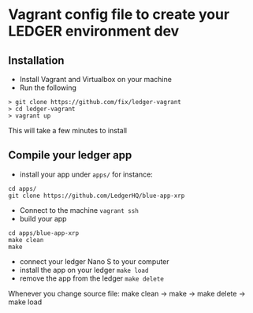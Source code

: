 # Vagrant config file to create your LEDGER environment dev

## Installation
- Install Vagrant and Virtualbox on your machine
- Run the following
```
> git clone https://github.com/fix/ledger-vagrant
> cd ledger-vagrant
> vagrant up
```
This will take a few minutes to install

## Compile your ledger app
- install your app under `apps/` for instance:
```
cd apps/
git clone https://github.com/LedgerHQ/blue-app-xrp
```
- Connect to the machine `vagrant ssh`
- build your app
```
cd apps/blue-app-xrp
make clean
make
```
- connect your ledger Nano S to your computer
- install the app on your ledger
```make load```
- remove the app from the ledger
```make delete```

Whenever you change source file: make clean -> make -> make delete -> make load
